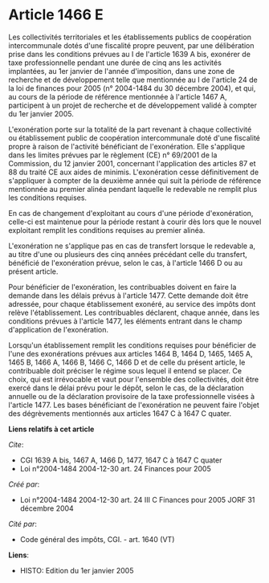 # Article 1466 E

Les collectivités territoriales et les établissements publics de coopération intercommunale dotés d'une fiscalité propre
peuvent, par une délibération prise dans les conditions prévues au I de l'article 1639 A bis, exonérer de taxe
professionnelle pendant une durée de cinq ans les activités implantées, au 1er janvier de l'année d'imposition, dans une zone
de recherche et de développement telle que mentionnée au I de l'article 24 de la loi de finances pour 2005 (n° 2004-1484 du
30 décembre 2004), et qui, au cours de la période de référence mentionnée à l'article 1467 A, participent à un projet de
recherche et de développement validé à compter du 1er janvier 2005.

L'exonération porte sur la totalité de la part revenant à chaque collectivité ou établissement public de coopération
intercommunale doté d'une fiscalité propre à raison de l'activité bénéficiant de l'exonération. Elle s'applique dans les
limites prévues par le règlement (CE) n° 69/2001 de la Commission, du 12 janvier 2001, concernant l'application des articles
87 et 88 du traité CE aux aides de minimis. L'exonération cesse définitivement de s'appliquer à compter de la deuxième année
qui suit la période de référence mentionnée au premier alinéa pendant laquelle le redevable ne remplit plus les conditions
requises.

En cas de changement d'exploitant au cours d'une période d'exonération, celle-ci est maintenue pour la période restant à
courir dès lors que le nouvel exploitant remplit les conditions requises au premier alinéa.

L'exonération ne s'applique pas en cas de transfert lorsque le redevable a, au titre d'une ou plusieurs des cinq années
précédant celle du transfert, bénéficié de l'exonération prévue, selon le cas, à l'article 1466 D ou au présent article.

Pour bénéficier de l'exonération, les contribuables doivent en faire la demande dans les délais prévus à l'article 1477.
Cette demande doit être adressée, pour chaque établissement exonéré, au service des impôts dont relève l'établissement. Les
contribuables déclarent, chaque année, dans les conditions prévues à l'article 1477, les éléments entrant dans le champ
d'application de l'exonération.

Lorsqu'un établissement remplit les conditions requises pour bénéficier de l'une des exonérations prévues aux articles 1464
B, 1464 D, 1465, 1465 A, 1465 B, 1466 A, 1466 B, 1466 C, 1466 D et de celle du présent article, le contribuable doit préciser
le régime sous lequel il entend se placer. Ce choix, qui est irrévocable et vaut pour l'ensemble des collectivités, doit être
exercé dans le délai prévu pour le dépôt, selon le cas, de la déclaration annuelle ou de la déclaration provisoire de la taxe
professionnelle visées à l'article 1477. Les bases bénéficiant de l'exonération ne peuvent faire l'objet des dégrèvements
mentionnés aux articles 1647 C à 1647 C quater.

**Liens relatifs à cet article**

_Cite_:

  - CGI 1639 A bis, 1467 A, 1466 D, 1477, 1647 C à 1647 C quater
  - Loi n°2004-1484 2004-12-30 art. 24 Finances pour 2005

_Créé par_:

  - Loi n°2004-1484 2004-12-30 art. 24 III C Finances pour 2005 JORF 31 décembre 2004

_Cité par_:

  - Code général des impôts, CGI. - art. 1640 (VT)

**Liens**:

  - HISTO: Edition du 1er janvier 2005
